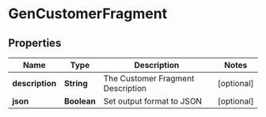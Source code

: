 

# GenCustomerFragment

## Properties

Name | Type | Description | Notes
------------ | ------------- | ------------- | -------------
**description** | **String** | The Customer Fragment Description |  [optional]
**json** | **Boolean** | Set output format to JSON |  [optional]



